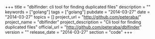 +++
title = "dblfinder: cli tool for finding duplicated files"
description = ""
keywords = ["golang"]
tags = ["golang"]
pubdate = "2014-03-27"
date = "2014-03-27"
topics = []
project_url = "http://github.com/peteraba/"
project_name = "dblfinder"
project_description = "Cli tool for finding duplicated files"
official_url = "http://github.com/peteraba/dblfinder"
version = ""
release_date = "2014-03-27"
section = "code"
+++
